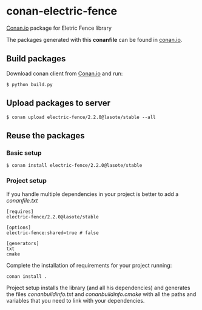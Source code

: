 
# conan-electric-fence

[Conan.io](https://conan.io) package for Eletric Fence library

The packages generated with this **conanfile** can be found in [conan.io](https://conan.io/source/electric-fence/2.2.0/lasote/stable).

## Build packages

Download conan client from [Conan.io](https://conan.io) and run:

    $ python build.py
    
## Upload packages to server

    $ conan upload electric-fence/2.2.0@lasote/stable --all
    
## Reuse the packages

### Basic setup

    $ conan install electric-fence/2.2.0@lasote/stable
    
### Project setup

If you handle multiple dependencies in your project is better to add a *conanfile.txt*
    
    [requires]
    electric-fence/2.2.0@lasote/stable

    [options]
    electric-fence:shared=true # false
    
    [generators]
    txt
    cmake

Complete the installation of requirements for your project running:</small></span>

    conan install . 

Project setup installs the library (and all his dependencies) and generates the files *conanbuildinfo.txt* and *conanbuildinfo.cmake* with all the paths and variables that you need to link with your dependencies.
